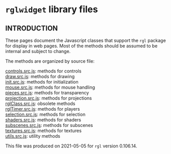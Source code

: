 `rglwidget` library files
================

<!-- README.md is generated from README.Rmd. Please edit that file -->

## INTRODUCTION

These pages document the Javascript classes that support the `rgl`
package for display in web pages. Most of the methods should be assumed
to be internal and subject to change.

The methods are organized by source file:

[controls.src.js](rglwidgetClass.html#___METHODS_FOR_CONTROLS___):
methods for controls  
[draw.src.js](rglwidgetClass.html#___METHODS_FOR_DRAWING___): methods
for drawing  
[init.src.js](rglwidgetClass.html#___METHODS_FOR_INITIALIZATION___):
methods for initialization  
[mouse.src.js](rglwidgetClass.html#___METHODS_FOR_MOUSE_HANDLING___):
methods for mouse handling  
[pieces.src.js](rglwidgetClass.html#___METHODS_FOR_TRANSPARENCY___):
methods for transparency  
[projection.src.js](rglwidgetClass.html#___METHODS_FOR_PROJECTIONS___):
methods for projections  
[rglClass.src.js](rglwidgetClass.html#___OBSOLETE_METHODS___): obsolete
methods  
[rglTimer.src.js](rgltimerClass.html#___METHODS_FOR_PLAYERS___): methods
for players  
[selection.src.js](rglwidgetClass.html#___METHODS_FOR_SELECTION___):
methods for selection  
[shaders.src.js](rglwidgetClass.html#___METHODS_FOR_SHADERS___): methods
for shaders  
[subscenes.src.js](rglwidgetClass.html#___METHODS_FOR_SUBSCENES___):
methods for subscenes  
[textures.src.js](rglwidgetClass.html#___METHODS_FOR_TEXTURES___):
methods for textures  
[utils.src.js](rglwidgetClass.html#___UTILITY_METHODS___): utility
methods

This file was produced on 2021-05-05 for `rgl` version 0.106.14.
